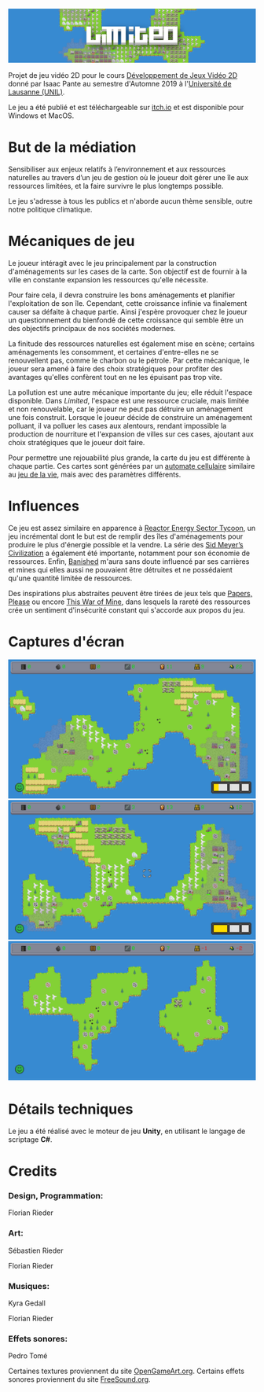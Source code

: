 ![](Images/banner.png)

Projet de jeu vidéo 2D pour le cours [Développement de Jeux Vidéo 2D](https://applicationspub.unil.ch/interpub/noauth/php/Ud/ficheCours.php?v_enstyid=73011&v_langue=fr) donné par Isaac Pante au semestre d'Automne 2019 à l'[Université de Lausanne (UNIL)](https://www.unil.ch/index.html).

Le jeu a été publié et est téléchargeable sur [itch.io](https://sergenti.itch.io/limited) et est disponible pour Windows et MacOS.

# But de la médiation
Sensibiliser aux enjeux relatifs à l’environnement et aux ressources naturelles au travers d’un jeu de gestion où le joueur doit gérer une île aux ressources limitées, et la faire survivre le plus longtemps possible.

Le jeu s'adresse à tous les publics et n'aborde aucun thème sensible, outre notre politique climatique.

# Mécaniques de jeu
Le joueur intéragit avec le jeu principalement par la construction d'aménagements sur les cases de la carte. Son objectif est de fournir à la ville en constante expansion les ressources qu'elle nécessite.

Pour faire cela, il devra construire les bons aménagements et planifier l'exploitation de son île. Cependant, cette croissance infinie va finalement causer sa défaite à chaque partie.
Ainsi j'espère provoquer chez le joueur un questionnement du bienfondé de cette croissance qui semble être un des objectifs principaux de nos sociétés modernes.

La finitude des ressources naturelles est également mise en scène; certains aménagements les consomment, et certaines d'entre-elles ne se renouvellent pas, comme le charbon ou le pétrole. Par cette mécanique, le joueur sera amené à faire des choix stratégiques pour profiter des avantages qu'elles confèrent tout en ne les épuisant pas trop vite.

La pollution est une autre mécanique importante du jeu; elle réduit l'espace disponible. Dans *Limited*, l'espace est une ressource cruciale, mais limitée et non renouvelable, car le joueur ne peut pas détruire un aménagement une fois construit. Lorsque le joueur décide de construire un aménagement polluant, il va polluer les cases aux alentours, rendant impossible la production de nourriture et l'expansion de villes sur ces cases, ajoutant aux choix stratégiques que le joueur doit faire.

Pour permettre une rejouabilité plus grande, la carte du jeu est différente à chaque partie. Ces cartes sont générées par un [automate cellulaire](https://fr.wikipedia.org/wiki/Automate_cellulaire) similaire au [jeu de la vie](https://fr.wikipedia.org/wiki/Jeu_de_la_vie), mais avec des paramètres différents.

# Influences
Ce jeu est assez similaire en apparence à [Reactor Energy Sector Tycoon](https://play.google.com/store/apps/details?id=com.rsgapps.reactor&hl=en), un jeu incrémental dont le but est de remplir des îles d'aménagements pour produire le plus d'énergie possible et la vendre. La série des [Sid Meyer’s Civilization](https://en.wikipedia.org/wiki/Civilization_(video_game)) a également été importante, notamment pour son économie de ressources. Enfin, [Banished](https://en.wikipedia.org/wiki/Banished_(video_game)) m'aura sans doute influencé par ses carrières et mines qui elles aussi ne pouvaient être détruites et ne possédaient qu'une quantité limitée de ressources.

Des inspirations plus abstraites peuvent être tirées de jeux tels que [Papers, Please](https://en.wikipedia.org/wiki/Papers,_Please) ou encore [This War of Mine](https://en.wikipedia.org/wiki/This_War_of_Mine), dans lesquels la rareté des ressources crée un sentiment d'insécurité constant qui s'accorde aux propos du jeu.

# Captures d'écran
![](Images/screenshot1.png)
![](Images/screenshot2.png)
![](Images/screenshot3.png)

# Détails techniques
Le jeu a été réalisé avec le moteur de jeu **Unity**, en utilisant le langage de scriptage **C#**.

# Credits
### Design, Programmation:
Florian Rieder

### Art:
Sébastien Rieder

Florian Rieder

### Musiques:
Kyra Gedall

Florian Rieder

### Effets sonores:
Pedro Tomé

Certaines textures proviennent du site [OpenGameArt.org](https://opengameart.org/).
Certains effets sonores proviennent du site [FreeSound.org](https://freesound.org/).